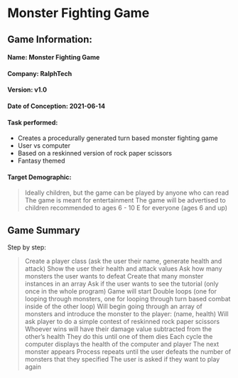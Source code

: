 # Monster Fighting Game

## Game Information:

#### Name: Monster Fighting Game

#### Company: RalphTech

#### Version: v1.0

#### Date of Conception: 2021-06-14

#### Task performed:
- Creates a procedurally generated turn based monster fighting game
- User vs computer
- Based on a reskinned version of rock paper scissors
- Fantasy themed


#### Target Demographic:
> Ideally children, but the game can be played by anyone who can read
> The game is meant for entertainment
> The game will be advertised to children
> recommended to ages 6 - 10
> E for everyone (ages 6 and up) 


















## Game Summary

Step by step:
> Create a player class (ask the user their name, generate health and attack)
> Show the user their health and attack values
> Ask how many monsters the user wants to defeat
> Create that many monster instances in an array
> Ask if the user wants to see the tutorial (only once in the whole program)
> Game will start
> Double loops (one for looping through monsters, one for looping through turn based combat inside of the other loop)
> Will begin going through an array of monsters and introduce the monster to the player: (name, health)
> Will ask player to do a simple contest of reskinned rock paper scissors
> Whoever wins will have their damage value subtracted from the other’s health
> They do this until one of them dies
> Each cycle the computer displays the health of the computer and player
> The next monster appears
> Process repeats until the user defeats the number of monsters that they specified
> The user is asked if they want to play again


